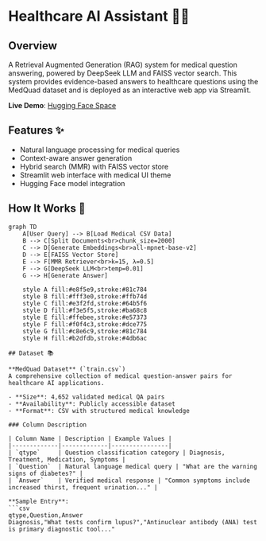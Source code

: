 # Healthcare AI Assistant 🤖💊


## Overview
A Retrieval Augmented Generation (RAG) system for medical question answering, powered by DeepSeek LLM and FAISS vector search. This system provides evidence-based answers to healthcare questions using the MedQuad dataset and is deployed as an interactive web app via Streamlit.

**Live Demo**: [Hugging Face Space](https://sheryar1998-healthcare-qa-system.hf.space)

## Features ✨
- Natural language processing for medical queries
- Context-aware answer generation
- Hybrid search (MMR) with FAISS vector store
- Streamlit web interface with medical UI theme
- Hugging Face model integration

## How It Works 🧪
```mermaid
graph TD
    A[User Query] --> B[Load Medical CSV Data]
    B --> C[Split Documents<br>chunk_size=2000]
    C --> D[Generate Embeddings<br>all-mpnet-base-v2]
    D --> E[FAISS Vector Store]
    E --> F[MMR Retriever<br>k=15, λ=0.5]
    F --> G[DeepSeek LLM<br>temp=0.01]
    G --> H[Generate Answer]
    
    style A fill:#e8f5e9,stroke:#81c784
    style B fill:#fff3e0,stroke:#ffb74d
    style C fill:#e3f2fd,stroke:#64b5f6
    style D fill:#f3e5f5,stroke:#ba68c8
    style E fill:#ffebee,stroke:#e57373
    style F fill:#f0f4c3,stroke:#dce775
    style G fill:#c8e6c9,stroke:#81c784
    style H fill:#b2dfdb,stroke:#4db6ac

## Dataset 📚

**MedQuad Dataset** (`train.csv`)  
A comprehensive collection of medical question-answer pairs for healthcare AI applications.

- **Size**: 4,652 validated medical QA pairs
- **Availability**: Publicly accessible dataset
- **Format**: CSV with structured medical knowledge

### Column Description

| Column Name | Description | Example Values |
|-------------|-------------|----------------|
| `qtype`     | Question classification category | Diagnosis, Treatment, Medication, Symptoms |
| `Question`  | Natural language medical query | "What are the warning signs of diabetes?" |
| `Answer`    | Verified medical response | "Common symptoms include increased thirst, frequent urination..." |

**Sample Entry**:  
```csv
qtype,Question,Answer
Diagnosis,"What tests confirm lupus?","Antinuclear antibody (ANA) test is primary diagnostic tool..."
